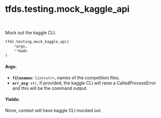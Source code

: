 <div itemscope itemtype="http://developers.google.com/ReferenceObject">
<meta itemprop="name" content="tfds.testing.mock_kaggle_api" />
<meta itemprop="path" content="Stable" />
</div>

# tfds.testing.mock_kaggle_api

<table class="tfo-notebook-buttons tfo-api" align="left">
</table>

Mock out the kaggle CLI.

``` python
tfds.testing.mock_kaggle_api(
    *args,
    **kwds
)
```

<!-- Placeholder for "Used in" -->

#### Args:

*   <b>`filenames`</b>: `list<str>`, names of the competition files.
*   <b>`err_msg`</b>: `str`, if provided, the kaggle CLI will raise a
    CalledProcessError and this will be the command output.

#### Yields:

None, context will have kaggle CLI mocked out.
